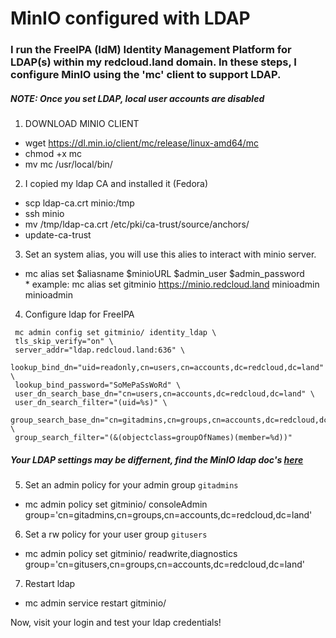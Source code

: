 # MinIO configured with LDAP

### I run the FreeIPA (IdM) Identity Management Platform for LDAP(s) within my redcloud.land domain. In these steps, I configure MinIO using the 'mc' client to support LDAP. 
##### NOTE: Once you set LDAP, local user accounts are disabled

1. DOWNLOAD MINIO CLIENT
  * wget https://dl.min.io/client/mc/release/linux-amd64/mc
  * chmod +x mc
  * mv mc /usr/local/bin/
2. I copied my ldap CA and installed it (Fedora)
  * scp ldap-ca.crt minio:/tmp
  * ssh minio
  * mv /tmp/ldap-ca.crt /etc/pki/ca-trust/source/anchors/
  * update-ca-trust
3. Set an system alias, you will use this alies to interact with minio server.
  *  mc alias set $aliasname $minioURL $admin_user $admin_password \
    * example: mc alias set gitminio https://minio.redcloud.land minioadmin minioadmin
4. Configure ldap for FreeIPA
  ```
   mc admin config set gitminio/ identity_ldap \
   tls_skip_verify="on" \
   server_addr="ldap.redcloud.land:636" \
   lookup_bind_dn="uid=readonly,cn=users,cn=accounts,dc=redcloud,dc=land" \
   lookup_bind_password="SoMePaSsWoRd" \
   user_dn_search_base_dn="cn=users,cn=accounts,dc=redcloud,dc=land" \
   user_dn_search_filter="(uid=%s)" \
   group_search_base_dn="cn=gitadmins,cn=groups,cn=accounts,dc=redcloud,dc=land;cn=gitusers,cn=groups,cn=accounts,dc=redcloud,dc=land" \
   group_search_filter="(&(objectclass=groupOfNames)(member=%d))"
   ```
   ##### Your LDAP settings may be differnent, find the MinIO ldap doc's [here](https://docs.min.io/minio/baremetal/reference/minio-mc-admin/mc-admin.config.html#)
 5. Set an admin policy for your admin group `gitadmins`
   * mc admin policy set gitminio/ consoleAdmin group='cn=gitadmins,cn=groups,cn=accounts,dc=redcloud,dc=land'
 6. Set a rw policy for your user group `gitusers`
   * mc admin policy set gitminio/ readwrite,diagnostics group='cn=gitusers,cn=groups,cn=accounts,dc=redcloud,dc=land'
 7. Restart ldap
   * mc admin service restart gitminio/

Now, visit your login and test your ldap credentials!
